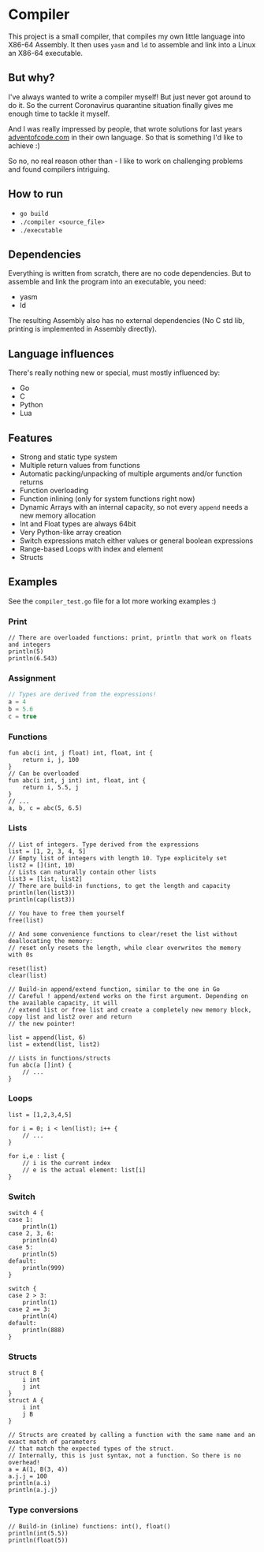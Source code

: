 
# Compiler

This project is a small compiler, that compiles my own little language into X86-64 Assembly.
It then uses `yasm` and `ld` to assemble and link into a Linux an X86-64 executable.

## But why?

I've always wanted to write a compiler myself! But just never got around to do it. So the current Coronavirus quarantine 
situation finally gives me enough time to tackle it myself.

And I was really impressed by people, that wrote solutions for last years [adventofcode.com](https://adventofcode.com) 
in their own language. So that is something I'd like to achieve :)

So no, no real reason other than - I like to work on challenging problems and found compilers intriguing.

## How to run

- `go build`
- `./compiler <source_file>`
- `./executable`

## Dependencies

Everything is written from scratch, there are no code dependencies.
But to assemble and link the program into an executable, you need:
- yasm
- ld

The resulting Assembly also has no external dependencies (No C std lib, printing is implemented in Assembly directly).

## Language influences

There's really nothing new or special, must mostly influenced by: 
- Go
- C
- Python
- Lua

## Features

- Strong and static type system
- Multiple return values from functions
- Automatic packing/unpacking of multiple arguments and/or function returns
- Function overloading
- Function inlining (only for system functions right now)
- Dynamic Arrays with an internal capacity, so not every `append` needs a new memory allocation
- Int and Float types are always 64bit
- Very Python-like array creation
- Switch expressions match either values or general boolean expressions
- Range-based Loops with index and element
- Structs

## Examples

See the `compiler_test.go` file for a lot more working examples :)

### Print
```
// There are overloaded functions: print, println that work on floats and integers
println(5)
println(6.543)
```

### Assignment
```C
// Types are derived from the expressions!
a = 4
b = 5.6
c = true
```

### Functions
```
fun abc(i int, j float) int, float, int {
    return i, j, 100
}
// Can be overloaded
fun abc(i int, j int) int, float, int {
    return i, 5.5, j
}
// ...
a, b, c = abc(5, 6.5)
```

### Lists
```
// List of integers. Type derived from the expressions
list = [1, 2, 3, 4, 5]
// Empty list of integers with length 10. Type explicitely set
list2 = [](int, 10)
// Lists can naturally contain other lists
list3 = [list, list2]
// There are build-in functions, to get the length and capacity
println(len(list3))
println(cap(list3))

// You have to free them yourself
free(list)

// And some convenience functions to clear/reset the list without deallocating the memory:
// reset only resets the length, while clear overwrites the memory with 0s

reset(list)
clear(list)

// Build-in append/extend function, similar to the one in Go
// Careful ! append/extend works on the first argument. Depending on the available capacity, it will
// extend list or free list and create a completely new memory block, copy list and list2 over and return
// the new pointer!

list = append(list, 6)
list = extend(list, list2)

// Lists in functions/structs
fun abc(a []int) {
    // ...
}
```

### Loops
```
list = [1,2,3,4,5]

for i = 0; i < len(list); i++ {
    // ...
}

for i,e : list {
    // i is the current index
    // e is the actual element: list[i]
}    
```

### Switch
```
switch 4 {
case 1:
    println(1)
case 2, 3, 6:
    println(4)
case 5:
    println(5)
default:
    println(999)
}

switch {
case 2 > 3:
    println(1)
case 2 == 3:
    println(4)
default:
    println(888)
}
```

### Structs
```
struct B {
    i int
    j int
}
struct A {
    i int
    j B
}

// Structs are created by calling a function with the same name and an exact match of parameters 
// that match the expected types of the struct.
// Internally, this is just syntax, not a function. So there is no overhead!
a = A(1, B(3, 4))
a.j.j = 100
println(a.i)
println(a.j.j)
```

### Type conversions
```
// Build-in (inline) functions: int(), float()
println(int(5.5))
println(float(5))
```

